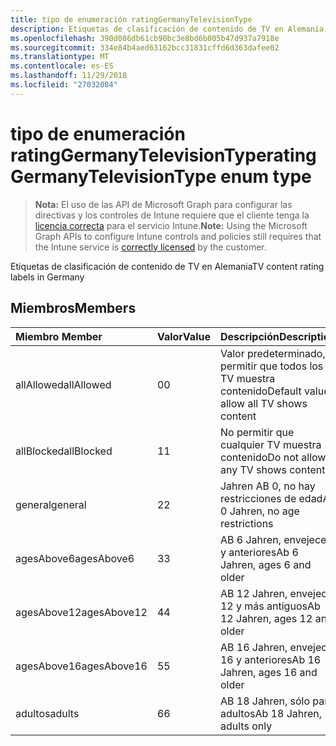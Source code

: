 ```yaml
---
title: tipo de enumeración ratingGermanyTelevisionType
description: Etiquetas de clasificación de contenido de TV en Alemania
ms.openlocfilehash: 390d086db61cb90bc3e8bd6b005b47d937a7918e
ms.sourcegitcommit: 334e84b4aed63162bcc31831cffd6d363dafee02
ms.translationtype: MT
ms.contentlocale: es-ES
ms.lasthandoff: 11/29/2018
ms.locfileid: "27032084"
---
```

# <a name="ratinggermanytelevisiontype-enum-type"></a><span data-ttu-id="af51f-103">tipo de enumeración ratingGermanyTelevisionType</span><span class="sxs-lookup"><span data-stu-id="af51f-103">ratingGermanyTelevisionType enum type</span></span>

> <span data-ttu-id="af51f-104">**Nota:** El uso de las API de Microsoft Graph para configurar las directivas y los controles de Intune requiere que el cliente tenga la [licencia correcta](https://go.microsoft.com/fwlink/?linkid=839381) para el servicio Intune.</span><span class="sxs-lookup"><span data-stu-id="af51f-104">**Note:** Using the Microsoft Graph APIs to configure Intune controls and policies still requires that the Intune service is [correctly licensed](https://go.microsoft.com/fwlink/?linkid=839381) by the customer.</span></span>

<span data-ttu-id="af51f-105">Etiquetas de clasificación de contenido de TV en Alemania</span><span class="sxs-lookup"><span data-stu-id="af51f-105">TV content rating labels in Germany</span></span>
## <a name="members"></a><span data-ttu-id="af51f-106">Miembros</span><span class="sxs-lookup"><span data-stu-id="af51f-106">Members</span></span>
|<span data-ttu-id="af51f-107">Miembro	</span><span class="sxs-lookup"><span data-stu-id="af51f-107">Member</span></span>|<span data-ttu-id="af51f-108">Valor</span><span class="sxs-lookup"><span data-stu-id="af51f-108">Value</span></span>|<span data-ttu-id="af51f-109">Descripción</span><span class="sxs-lookup"><span data-stu-id="af51f-109">Description</span></span>|
|:---|:---|:---|
|<span data-ttu-id="af51f-110">allAllowed</span><span class="sxs-lookup"><span data-stu-id="af51f-110">allAllowed</span></span>|<span data-ttu-id="af51f-111">0</span><span class="sxs-lookup"><span data-stu-id="af51f-111">0</span></span>|<span data-ttu-id="af51f-112">Valor predeterminado, permitir que todos los TV muestra contenido</span><span class="sxs-lookup"><span data-stu-id="af51f-112">Default value, allow all TV shows content</span></span>|
|<span data-ttu-id="af51f-113">allBlocked</span><span class="sxs-lookup"><span data-stu-id="af51f-113">allBlocked</span></span>|<span data-ttu-id="af51f-114">1</span><span class="sxs-lookup"><span data-stu-id="af51f-114">1</span></span>|<span data-ttu-id="af51f-115">No permitir que cualquier TV muestra contenido</span><span class="sxs-lookup"><span data-stu-id="af51f-115">Do not allow any TV shows content</span></span>|
|<span data-ttu-id="af51f-116">general</span><span class="sxs-lookup"><span data-stu-id="af51f-116">general</span></span>|<span data-ttu-id="af51f-117">2</span><span class="sxs-lookup"><span data-stu-id="af51f-117">2</span></span>|<span data-ttu-id="af51f-118">Jahren AB 0, no hay restricciones de edad</span><span class="sxs-lookup"><span data-stu-id="af51f-118">Ab 0 Jahren, no age restrictions</span></span>|
|<span data-ttu-id="af51f-119">agesAbove6</span><span class="sxs-lookup"><span data-stu-id="af51f-119">agesAbove6</span></span>|<span data-ttu-id="af51f-120">3</span><span class="sxs-lookup"><span data-stu-id="af51f-120">3</span></span>|<span data-ttu-id="af51f-121">AB 6 Jahren, envejece 6 y anteriores</span><span class="sxs-lookup"><span data-stu-id="af51f-121">Ab 6 Jahren, ages 6 and older</span></span>|
|<span data-ttu-id="af51f-122">agesAbove12</span><span class="sxs-lookup"><span data-stu-id="af51f-122">agesAbove12</span></span>|<span data-ttu-id="af51f-123">4</span><span class="sxs-lookup"><span data-stu-id="af51f-123">4</span></span>|<span data-ttu-id="af51f-124">AB 12 Jahren, envejece 12 y más antiguos</span><span class="sxs-lookup"><span data-stu-id="af51f-124">Ab 12 Jahren, ages 12 and older</span></span>|
|<span data-ttu-id="af51f-125">agesAbove16</span><span class="sxs-lookup"><span data-stu-id="af51f-125">agesAbove16</span></span>|<span data-ttu-id="af51f-126">5</span><span class="sxs-lookup"><span data-stu-id="af51f-126">5</span></span>|<span data-ttu-id="af51f-127">AB 16 Jahren, envejece 16 y anteriores</span><span class="sxs-lookup"><span data-stu-id="af51f-127">Ab 16 Jahren, ages 16 and older</span></span>|
|<span data-ttu-id="af51f-128">adultos</span><span class="sxs-lookup"><span data-stu-id="af51f-128">adults</span></span>|<span data-ttu-id="af51f-129">6</span><span class="sxs-lookup"><span data-stu-id="af51f-129">6</span></span>|<span data-ttu-id="af51f-130">AB 18 Jahren, sólo para adultos</span><span class="sxs-lookup"><span data-stu-id="af51f-130">Ab 18 Jahren, adults only</span></span>|



